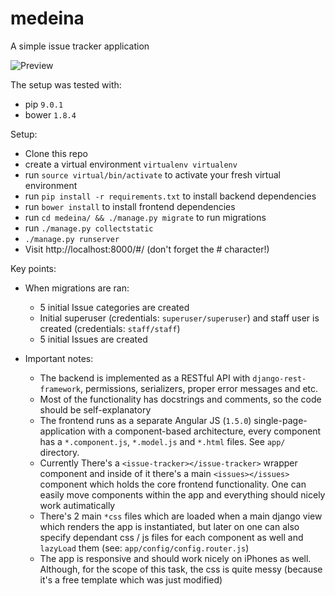 # medeina

A simple issue tracker application

![Preview](https://i.imgur.com/oEUr5xZ.png "Preview")

The setup was tested with:

* pip `9.0.1`
* bower `1.8.4`

Setup:

* Clone this repo
* create a virtual environment `virtualenv virtualenv`
* run `source virtual/bin/activate` to activate your fresh virtual environment
* run `pip install -r requirements.txt` to install backend dependencies
* run `bower install` to install frontend dependencies
* run `cd medeina/ && ./manage.py migrate` to run migrations
* run `./manage.py collectstatic`
* `./manage.py runserver`
* Visit http://localhost:8000/#/ (don't forget the # character!)

Key points:

* When migrations are ran:

   * 5 initial Issue categories are created
   * Initial superuser (credentials: `superuser/superuser`) and staff user is created (credentials: `staff/staff`)
   * 5 initial Issues are created

* Important notes:

   * The backend is implemented as a RESTful API with `django-rest-framework`,
     permissions, serializers, proper error messages and etc.
   * Most of the functionality has docstrings and comments, so the code should
     be self-explanatory
   * The frontend runs as a separate Angular JS (`1.5.0`) single-page-application
     with a component-based architecture, every component has a `*.component.js`,
     `*.model.js` and `*.html` files. See `app/` directory.
   * Currently There's a `<issue-tracker></issue-tracker>` wrapper component
     and inside of it there's a main `<issues></issues>` component which holds
     the core frontend functionality. One can easily move components within
     the app and everything should nicely work autimatically
   * There's 2 main `*css` files which are loaded when a main django view which
     renders the app is instantiated, but later on one can also specify dependant
     css / js files for each component as well and `lazyLoad` them (see: `app/config/config.router.js`)
   * The app is responsive and should work nicely on iPhones as well. Although,
     for the scope of this task, the css is quite messy (because it's a free template
     which was just modified)
